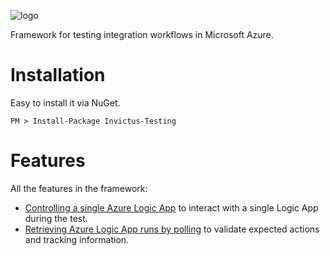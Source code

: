 ![logo](../images/logo/invictus.png)

Framework for testing integration workflows in Microsoft Azure.

# Installation

Easy to install it via NuGet.

```shell
PM > Install-Package Invictus-Testing
```

# Features

All the features in the framework:
* [Controlling a single Azure Logic App](./logicapps/control-single-logicapp.md) to interact with a single Logic App during the test.
* [Retrieving Azure Logic App runs by polling](./logicapps/polling-logicapp-runs.md) to validate expected actions and tracking information.